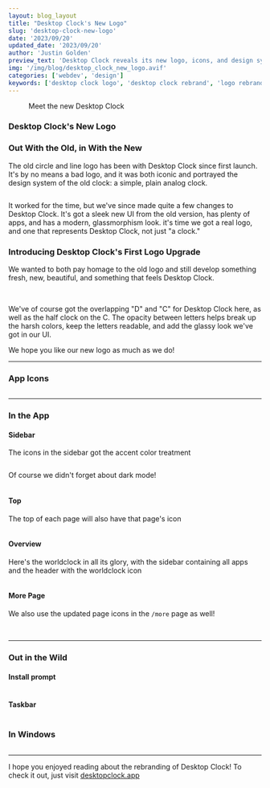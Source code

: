 ```yaml
---
layout: blog_layout
title: "Desktop Clock's New Logo"
slug: 'desktop-clock-new-logo'
date: '2023/09/20'
updated_date: '2023/09/20'
author: 'Justin Golden'
preview_text: 'Desktop Clock reveals its new logo, icons, and design system!'
img: '/img/blog/desktop_clock_new_logo.avif'
categories: ['webdev', 'design']
keywords: ['desktop clock logo', 'desktop clock rebrand', 'logo rebranding']
---
```


<figure>
<picture>
<source type="image/avif" srcset="/img/blog/desktop_clock_new_logo.avif" alt="">
<img src="/img/blog/desktop_clock_new_logo.jpg" alt="">
</picture>
<figcaption>Meet the new Desktop Clock</figcaption>
</figure>

### Desktop Clock's New Logo

### Out With the Old, in With the New

The old circle and line logo has been with Desktop Clock since first launch. It's by no means a bad logo, and it was both iconic and portrayed the design system of the old clock: a simple, plain analog clock.

<img src="/img/blog/posts/desktop_clock_rebrand_old_logo.svg" alt="">

It worked for the time, but we've since made quite a few changes to Desktop Clock. It's got a sleek new UI from the old version, has plenty of apps, and has a modern, glassmorphism look. it's time we got a real logo, and one that represents Desktop Clock, not just "a clock."

### Introducing Desktop Clock's First Logo Upgrade

We wanted to both pay homage to the old logo and still develop something fresh, new, beautiful, and something that feels Desktop Clock.

<img src="/img/blog/posts/desktop_clock_rebrand_new_logo_grid.svg" alt="">
<img src="/img/blog/posts/desktop_clock_rebrand_new_logo.svg" alt="">

We've of course got the overlapping "D" and "C" for Desktop Clock here, as well as the half clock on the C. The opacity between letters helps break up the harsh colors, keep the letters readable, and add the glassy look we've got in our UI.

We hope you like our new logo as much as we do!

---

### App Icons

<img src="/img/blog/posts/desktop_clock_rebrand_new_page_icons.svg" alt="">

---

### In the App

#### Sidebar

The icons in the sidebar got the accent color treatment

<img src="/img/blog/posts/desktop_clock_rebrand_sidebar.png" alt="">

Of course we didn't forget about dark mode!

<img src="/img/blog/posts/desktop_clock_rebrand_sidebar_dark.png" alt="">

#### Top

The top of each page will also have that page's icon

<img src="/img/blog/posts/desktop_clock_rebrand_top.png" alt="">

#### Overview

Here's the worldclock in all its glory, with the sidebar containing all apps and the header with the worldclock icon

<img src="/img/blog/posts/desktop_clock_rebrand_page.png" alt="">

#### More Page

We also use the updated page icons in the `/more` page as well!

<img src="/img/blog/posts/desktop_clock_rebrand_more.png" alt="">
<img src="/img/blog/posts/desktop_clock_rebrand_more_dark.png" alt="">

---

### Out in the Wild

#### Install prompt

<img src="/img/blog/posts/desktop_clock_rebrand_install_prompt.png" alt="">

#### Taskbar

<img src="/img/blog/posts/desktop_clock_rebrand_taskbar.png" alt="">

### In Windows

<img src="/img/blog/posts/desktop_clock_rebrand_windows.png" alt="">

<!-- TODO: add images from facebook, twitter share screenshots, installed in android, iphone -->

---

I hope you enjoyed reading about the rebranding of Desktop Clock! To check it out, just visit [desktopclock.app](https://desktopclock.app)
